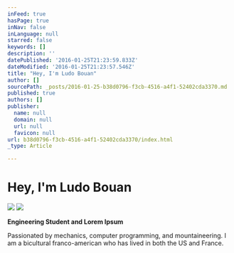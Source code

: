 ```yaml
---
inFeed: true
hasPage: true
inNav: false
inLanguage: null
starred: false
keywords: []
description: ''
datePublished: '2016-01-25T21:23:59.833Z'
dateModified: '2016-01-25T21:23:57.546Z'
title: "Hey, I'm Ludo Bouan"
author: []
sourcePath: _posts/2016-01-25-b38d0796-f3cb-4516-a4f1-52402cda3370.md
published: true
authors: []
publisher:
  name: null
  domain: null
  url: null
  favicon: null
url: b38d0796-f3cb-4516-a4f1-52402cda3370/index.html
_type: Article

---
```

# Hey, I'm Ludo Bouan
![](https://s3-us-west-2.amazonaws.com/the-grid-img/p/decddfb902500380db14471234b83f1c0fabc6de.jpg)
![](https://s3-us-west-2.amazonaws.com/the-grid-img/p/4c702c3ca3205c7636fd2b401b64aa858137e672.jpg)

**Engineering Student and Lorem Ipsum**

Passionated by mechanics, computer programming, and mountaineering. I am a bicultural franco-american who has lived in both the US and France.